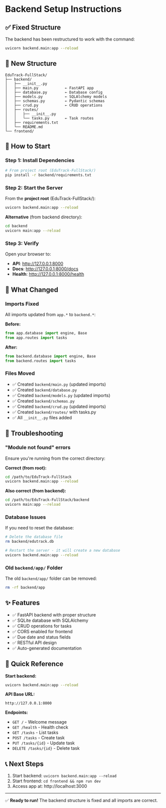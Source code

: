 # Backend Setup Instructions

## ✅ Fixed Structure

The backend has been restructured to work with the command:
```bash
uvicorn backend.main:app --reload
```

## 📁 New Structure

```
EduTrack-FullStack/
├── backend/
│   ├── __init__.py
│   ├── main.py            ← FastAPI app
│   ├── database.py        ← Database config
│   ├── models.py          ← SQLAlchemy models
│   ├── schemas.py         ← Pydantic schemas
│   ├── crud.py            ← CRUD operations
│   ├── routes/
│   │   ├── __init__.py
│   │   └── tasks.py       ← Task routes
│   ├── requirements.txt
│   └── README.md
└── frontend/
```

## 🚀 How to Start

### Step 1: Install Dependencies

```bash
# From project root (EduTrack-FullStack/)
pip install -r backend/requirements.txt
```

### Step 2: Start the Server

From the **project root** (EduTrack-FullStack/):

```bash
uvicorn backend.main:app --reload
```

**Alternative** (from backend directory):
```bash
cd backend
uvicorn main:app --reload
```

### Step 3: Verify

Open your browser to:
- **API**: http://127.0.0.1:8000
- **Docs**: http://127.0.0.1:8000/docs
- **Health**: http://127.0.0.1:8000/health

## 📝 What Changed

### Imports Fixed

All imports updated from `app.*` to `backend.*`:

**Before:**
```python
from app.database import engine, Base
from app.routes import tasks
```

**After:**
```python
from backend.database import engine, Base
from backend.routes import tasks
```

### Files Moved

- ✅ Created `backend/main.py` (updated imports)
- ✅ Created `backend/database.py`
- ✅ Created `backend/models.py` (updated imports)
- ✅ Created `backend/schemas.py`
- ✅ Created `backend/crud.py` (updated imports)
- ✅ Created `backend/routes/` with tasks.py
- ✅ All `__init__.py` files added

## 🔧 Troubleshooting

### "Module not found" errors

Ensure you're running from the correct directory:

**Correct (from root):**
```bash
cd /path/to/EduTrack-FullStack
uvicorn backend.main:app --reload
```

**Also correct (from backend):**
```bash
cd /path/to/EduTrack-FullStack/backend
uvicorn main:app --reload
```

### Database Issues

If you need to reset the database:

```bash
# Delete the database file
rm backend/edutrack.db

# Restart the server - it will create a new database
uvicorn backend.main:app --reload
```

### Old `backend/app/` Folder

The old `backend/app/` folder can be removed:
```bash
rm -rf backend/app
```

## ✨ Features

- ✅ FastAPI backend with proper structure
- ✅ SQLite database with SQLAlchemy
- ✅ CRUD operations for tasks
- ✅ CORS enabled for frontend
- ✅ Due date and status fields
- ✅ RESTful API design
- ✅ Auto-generated documentation

## 🔗 Quick Reference

**Start backend:**
```bash
uvicorn backend.main:app --reload
```

**API Base URL:**
```
http://127.0.0.1:8000
```

**Endpoints:**
- `GET /` - Welcome message
- `GET /health` - Health check
- `GET /tasks` - List tasks
- `POST /tasks` - Create task
- `PUT /tasks/{id}` - Update task
- `DELETE /tasks/{id}` - Delete task

## 📞 Next Steps

1. Start backend: `uvicorn backend.main:app --reload`
2. Start frontend: `cd frontend && npm run dev`
3. Access app at: http://localhost:3000

---

✅ **Ready to run!** The backend structure is fixed and all imports are correct.



